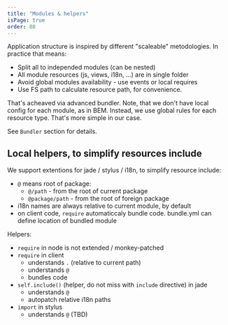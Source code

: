 ```yaml
---
title: "Modules & helpers"
isPage: true
order: 80
---
```


Application structure is inspired by different "scaleable" metodologies.
In practice that means:

- Split all to independed modules (can be nested)
- All module resources (js, views, i18n, ...) are in single folder
- Avoid global modules availability - use events or local requires
- Use FS path to calculate resource path, for convenience.

That's acheaved via advanced bundler. Note, that we don't have local config
for each module, as in BEM. Instead, we use global rules for each resource type.
That's more simple in our case.

See `Bundler` section for details.


Local helpers, to simplify resources include
--------------------------------------------

We support extentions for jade / stylus / i18n, to simplify resource include:

- `@` means root of package:
  - `@/path` - from the root of current package
  - `@package/path` - from the root of foreign package
- i18n names are always relative to current module, by default
- on client code, `require` automaticcaly bundle code. bundle.yml can define
  location of bundled module

Helpers:

- `require` in node is not extended / monkey-patched
- `require` in client
  - understands `.` (relative to current path)
  - understands `@`
  - bundles code
- `self.include()` (helper, do not miss with `include` directive) in jade
  - understands `@`
  - autopatch relative i18n paths
- `import` in stylus
  - understands `@` (TBD)

